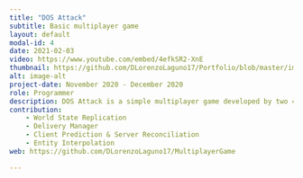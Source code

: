 ```yaml
---
title: "DOS Attack"
subtitle: Basic multiplayer game
layout: default
modal-id: 4
date: 2021-02-03
video: https://www.youtube.com/embed/4efkSR2-XnE
thumbnail: https://github.com/DLorenzoLaguno17/Portfolio/blob/master/img/portfolio/DOS.gif?raw=true
alt: image-alt
project-date: November 2020 - December 2020
role: Programmer
description: DOS Attack is a simple multiplayer game developed by two 4th grade students. In it you control a computer system that surfs through a network and that battles with up to 4 other players to see which one can get more kills. Being a reskined space shooter, the objective is to send Denial-of-Service attacks from your PC to the other computer systems that are connected to the game until you shut them down, at the same time you move to avoid theirs.
contribution: 
    - World State Replication
    - Delivery Manager
    - Client Prediction & Server Reconciliation
    - Entity Interpolation
web: https://github.com/DLorenzoLaguno17/MultiplayerGame

---
```


